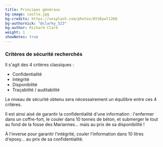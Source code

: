 ```yaml
---
title: Principes généraux
bg-image: castle.jpg
bg-credits: https://unsplash.com/photos/8tS8ywl126Q
bg-authornick: "@clarky_523"
bg-author: Richard Clark
weight: 1
showNotes: true
---
```

### Critères de sécurité recherchés

Il s'agit des 4 critères classiques :

- Confidentialité
- Intégrité
- Disponibilité
- Traçabilité / auditabilité

<aside class="notes">

Le niveau de sécurité obtenu sera nécessairement un équilibre entre ces 4 critères.

Il est ainsi aisé de garantir la confidentialité d'une information : l'enfermer
dans un coffre-fort, le couler dans 10 tonnes de béton, et submerger le tout au
fond de la fosse des Mariannes... mais au prix de sa disponibilité !

À l'inverse pour garantir l'intégrité, couler l'information dans 10 litres d'epoxy...
au prix de sa confidentialité.

</aside>
